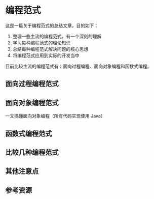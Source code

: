 # 编程范式

这是一篇关于编程范式的总结文章，目的如下：

1. 整理一些主流的编程范式，有一个深刻的理解
2. 学习每种编程范式的理论知识
3. 总结每种编程范式解决问题的核心思想
4. 将编程范式应用到实际的开发当中

目前比较主流的编程范式有：面向过程编程、面向对象编程和函数式编程。

## 面向过程编程范式

## 面向对象编程范式

一文搞懂面向对象编程（所有代码实现使用 Java）

## 函数式编程范式

## 比较几种编程范式

## 其他注意点

## 参考资源
